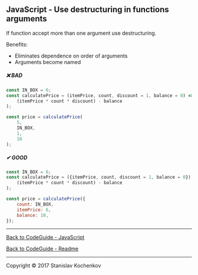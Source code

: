 ## JavaScript - Use destructuring in functions arguments

If function accept more than one argument use destructuring.

Benefits:

* Eliminates dependence on order of arguments
* Arguments become named

##### ❌ BAD

```javascript
const IN_BOX = 6;
const calculatePrice = (itemPrice, count, discount = 1, balance = 0) => (
    (itemPrice * count * discount) - balance
);

const price = calculatePrice(
    5,
    IN_BOX,
    1,
    10
);
```

##### ✔ GOOD

```javascript
const IN_BOX = 6;
const calculatePrice = ({itemPrice, count, discount = 1, balance = 0}) => (
    (itemPrice * count * discount) - balance
);

const price = calculatePrice({
    count: IN_BOX,
    itemPrice: 6,
    balance: 10,
});
```

---

[Back to CodeGuide - JavaScript](https://github.com/UserBug/codeGuide/tree/v2/docs/javaScript)

[Back to CodeGuide - Readme](https://github.com/UserBug/codeGuide/tree/v2)

---
Copyright © 2017 Stanislav Kochenkov 
